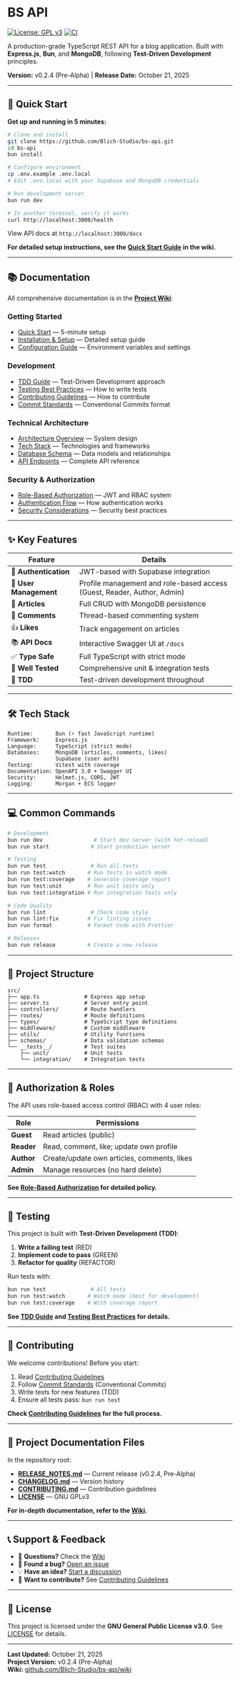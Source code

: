 # BS API

[![License: GPL v3](https://img.shields.io/badge/License-GPLv3-blue.svg)](https://www.gnu.org/licenses/gpl-3.0)
[![CI](https://github.com/Blich-Studio/bs-api/workflows/CI/badge.svg)](https://github.com/Blich-Studio/bs-api/actions)

A production-grade TypeScript REST API for a blog application. Built with **Express.js**, **Bun**, and **MongoDB**, following **Test-Driven Development** principles.

**Version:** v0.2.4 (Pre-Alpha) | **Release Date:** October 21, 2025

---

## 🚀 Quick Start

**Get up and running in 5 minutes:**

```bash
# Clone and install
git clone https://github.com/Blich-Studio/bs-api.git
cd bs-api
bun install

# Configure environment
cp .env.example .env.local
# Edit .env.local with your Supabase and MongoDB credentials

# Run development server
bun run dev

# In another terminal, verify it works
curl http://localhost:3000/health
```

View API docs at `http://localhost:3000/docs`

**For detailed setup instructions, see the [Quick Start Guide](https://github.com/Blich-Studio/bs-api/wiki/Quick-Start) in the wiki.**

---

## 📚 Documentation

All comprehensive documentation is in the **[Project Wiki](https://github.com/Blich-Studio/bs-api/wiki)**:

### Getting Started

- [Quick Start](https://github.com/Blich-Studio/bs-api/wiki/Quick-Start) — 5-minute setup
- [Installation & Setup](https://github.com/Blich-Studio/bs-api/wiki/Installation-and-Setup) — Detailed setup guide
- [Configuration Guide](https://github.com/Blich-Studio/bs-api/wiki/Configuration-Guide) — Environment variables and settings

### Development

- [TDD Guide](https://github.com/Blich-Studio/bs-api/wiki/TDD-Guide) — Test-Driven Development approach
- [Testing Best Practices](https://github.com/Blich-Studio/bs-api/wiki/Testing-Best-Practices) — How to write tests
- [Contributing Guidelines](https://github.com/Blich-Studio/bs-api/wiki/Contributing-Guidelines) — How to contribute
- [Commit Standards](https://github.com/Blich-Studio/bs-api/wiki/Commit-Standards) — Conventional Commits format

### Technical Architecture

- [Architecture Overview](https://github.com/Blich-Studio/bs-api/wiki/Architecture-Overview) — System design
- [Tech Stack](https://github.com/Blich-Studio/bs-api/wiki/Tech-Stack) — Technologies and frameworks
- [Database Schema](https://github.com/Blich-Studio/bs-api/wiki/Database-Schema) — Data models and relationships
- [API Endpoints](https://github.com/Blich-Studio/bs-api/wiki/API-Endpoints) — Complete API reference

### Security & Authorization

- [Role-Based Authorization](https://github.com/Blich-Studio/bs-api/wiki/Role-Based-Authorization) — JWT and RBAC system
- [Authentication Flow](https://github.com/Blich-Studio/bs-api/wiki/Authentication-Flow) — How authentication works
- [Security Considerations](https://github.com/Blich-Studio/bs-api/wiki/Security-Considerations) — Security best practices

---

## ✨ Key Features

| Feature                | Details                                                                 |
| ---------------------- | ----------------------------------------------------------------------- |
| 🔐 **Authentication**  | JWT-based with Supabase integration                                     |
| 👥 **User Management** | Profile management and role-based access (Guest, Reader, Author, Admin) |
| 📝 **Articles**        | Full CRUD with MongoDB persistence                                      |
| 💬 **Comments**        | Thread-based commenting system                                          |
| 👍 **Likes**           | Track engagement on articles                                            |
| 📚 **API Docs**        | Interactive Swagger UI at `/docs`                                       |
| ✅ **Type Safe**       | Full TypeScript with strict mode                                        |
| 🧪 **Well Tested**     | Comprehensive unit & integration tests                                  |
| 🚀 **TDD**             | Test-driven development throughout                                      |

---

## 🛠️ Tech Stack

```
Runtime:       Bun (⚡ fast JavaScript runtime)
Framework:     Express.js
Language:      TypeScript (strict mode)
Databases:     MongoDB (articles, comments, likes)
               Supabase (user auth)
Testing:       Vitest with coverage
Documentation: OpenAPI 3.0 + Swagger UI
Security:      Helmet.js, CORS, JWT
Logging:       Morgan + ECS logger
```

---

## 💻 Common Commands

```bash
# Development
bun run dev                # Start dev server (with hot-reload)
bun run start             # Start production server

# Testing
bun run test              # Run all tests
bun run test:watch       # Run tests in watch mode
bun run test:coverage    # Generate coverage report
bun run test:unit        # Run unit tests only
bun run test:integration # Run integration tests only

# Code Quality
bun run lint              # Check code style
bun run lint:fix         # Fix linting issues
bun run format           # Format code with Prettier

# Releases
bun run release          # Create a new release
```

---

## 📁 Project Structure

```
src/
├── app.ts              # Express app setup
├── server.ts           # Server entry point
├── controllers/        # Route handlers
├── routes/             # Route definitions
├── types/              # TypeScript type definitions
├── middleware/         # Custom middleware
├── utils/              # Utility functions
├── schemas/            # Data validation schemas
└── __tests__/          # Test suites
    ├── unit/           # Unit tests
    └── integration/    # Integration tests
```

---

## 🔐 Authorization & Roles

The API uses role-based access control (RBAC) with 4 user roles:

| Role       | Permissions                                 |
| ---------- | ------------------------------------------- |
| **Guest**  | Read articles (public)                      |
| **Reader** | Read, comment, like; update own profile     |
| **Author** | Create/update own articles, comments, likes |
| **Admin**  | Manage resources (no hard delete)           |

**See [Role-Based Authorization](https://github.com/Blich-Studio/bs-api/wiki/Role-Based-Authorization) for detailed policy.**

---

## 🧪 Testing

This project is built with **Test-Driven Development (TDD)**:

1. **Write a failing test** (RED)
2. **Implement code to pass** (GREEN)
3. **Refactor for quality** (REFACTOR)

Run tests with:

```bash
bun run test              # All tests
bun run test:watch       # Watch mode (best for development)
bun run test:coverage    # With coverage report
```

**See [TDD Guide](https://github.com/Blich-Studio/bs-api/wiki/TDD-Guide) and [Testing Best Practices](https://github.com/Blich-Studio/bs-api/wiki/Testing-Best-Practices) for details.**

---

## 🤝 Contributing

We welcome contributions! Before you start:

1. Read [Contributing Guidelines](https://github.com/Blich-Studio/bs-api/wiki/Contributing-Guidelines)
2. Follow [Commit Standards](https://github.com/Blich-Studio/bs-api/wiki/Commit-Standards) (Conventional Commits)
3. Write tests for new features (TDD)
4. Ensure all tests pass: `bun run test`

**Check [Contributing Guidelines](https://github.com/Blich-Studio/bs-api/wiki/Contributing-Guidelines) for the full process.**

---

## 📄 Project Documentation Files

In the repository root:

- **[RELEASE_NOTES.md](RELEASE_NOTES.md)** — Current release (v0.2.4, Pre-Alpha)
- **[CHANGELOG.md](CHANGELOG.md)** — Version history
- **[CONTRIBUTING.md](CONTRIBUTING.md)** — Contribution guidelines
- **[LICENSE](LICENSE)** — GNU GPLv3

**For in-depth documentation, refer to the [Wiki](https://github.com/Blich-Studio/bs-api/wiki).**

---

## 📞 Support & Feedback

- 📖 **Questions?** Check the [Wiki](https://github.com/Blich-Studio/bs-api/wiki)
- 🐛 **Found a bug?** [Open an issue](https://github.com/Blich-Studio/bs-api/issues)
- 💡 **Have an idea?** [Start a discussion](https://github.com/Blich-Studio/bs-api/discussions)
- 🤝 **Want to contribute?** See [Contributing Guidelines](https://github.com/Blich-Studio/bs-api/wiki/Contributing-Guidelines)

---

## 📜 License

This project is licensed under the **GNU General Public License v3.0**. See [LICENSE](LICENSE) for details.

---

**Last Updated:** October 21, 2025  
**Project Version:** v0.2.4 (Pre-Alpha)  
**Wiki:** [github.com/Blich-Studio/bs-api/wiki](https://github.com/Blich-Studio/bs-api/wiki)
